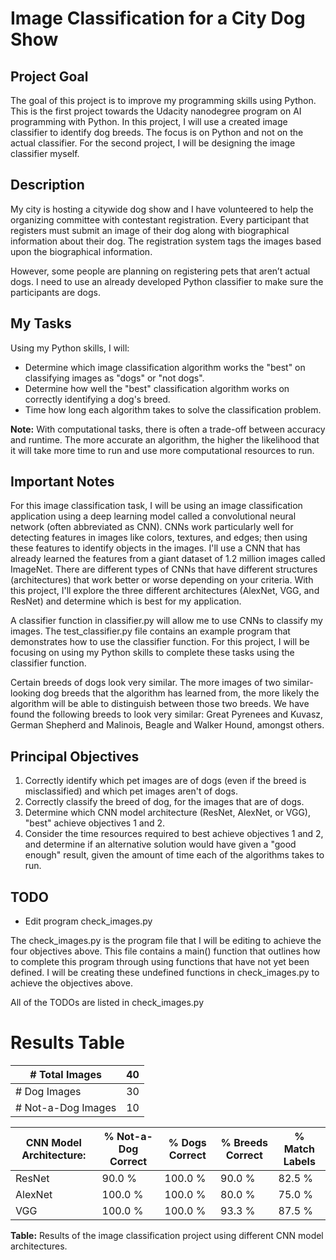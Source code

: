 # Image Classification for a City Dog Show

## Project Goal

The goal of this project is to improve my programming skills using Python. This is the first project towards the Udacity nanodegree program on AI programming with Python. In this project, I will use a created image classifier to identify dog breeds. The focus is on Python and not on the actual classifier. For the second project, I will be designing the image classifier myself.

## Description

My city is hosting a citywide dog show and I have volunteered to help the organizing committee with contestant registration. Every participant that registers must submit an image of their dog along with biographical information about their dog. The registration system tags the images based upon the biographical information.

However, some people are planning on registering pets that aren’t actual dogs. I need to use an already developed Python classifier to make sure the participants are dogs. 
## My Tasks

Using my Python skills, I will:

- Determine which image classification algorithm works the "best" on classifying images as "dogs" or "not dogs".
- Determine how well the "best" classification algorithm works on correctly identifying a dog's breed. 
- Time how long each algorithm takes to solve the classification problem. 

**Note:** With computational tasks, there is often a trade-off between accuracy and runtime. The more accurate an algorithm, the higher the likelihood that it will take more time to run and use more computational resources to run. 

## Important Notes

For this image classification task, I will be using an image classification application using a deep learning model called a convolutional neural network (often abbreviated as CNN). CNNs work particularly well for detecting features in images like colors, textures, and edges; then using these features to identify objects in the images. I'll use a CNN that has already learned the features from a giant dataset of 1.2 million images called ImageNet. There are different types of CNNs that have different structures (architectures) that work better or worse depending on your criteria. With this project, I'll explore the three different architectures (AlexNet, VGG, and ResNet) and determine which is best for my application.

A classifier function in classifier.py will allow me to use CNNs to classify my images. The test_classifier.py file contains an example program that demonstrates how to use the classifier function. For this project, I will be focusing on using my Python skills to complete these tasks using the classifier function.

Certain breeds of dogs look very similar. The more images of two similar-looking dog breeds that the algorithm has learned from, the more likely the algorithm will be able to distinguish between those two breeds. We have found the following breeds to look very similar: Great Pyrenees and Kuvasz, German Shepherd and Malinois, Beagle and Walker Hound, amongst others.

## Principal Objectives

1. Correctly identify which pet images are of dogs (even if the breed is misclassified) and which pet images aren't of dogs.
2. Correctly classify the breed of dog, for the images that are of dogs.
3. Determine which CNN model architecture (ResNet, AlexNet, or VGG), "best" achieve objectives 1 and 2.
4. Consider the time resources required to best achieve objectives 1 and 2, and determine if an alternative solution would have given a "good enough" result, given the amount of time each of the algorithms takes to run.

## TODO

- Edit program check_images.py

The check_images.py is the program file that I will be editing to achieve the four objectives above. This file contains a main() function that outlines how to complete this program through using functions that have not yet been defined. I will be creating these undefined functions in check_images.py to achieve the objectives above.

All of the TODOs are listed in check_images.py

# Results Table

| # Total Images | 40 |
| --- | --- |
| # Dog Images | 30 |
| # Not-a-Dog Images | 10 |

| CNN Model Architecture: | % Not-a-Dog Correct | % Dogs Correct | % Breeds Correct | % Match Labels |
| --- | --- | --- | --- | --- |
| ResNet | 90.0 % | 100.0 % | 90.0 % | 82.5 % |
| AlexNet | 100.0 % | 100.0 % | 80.0 % | 75.0 % |
| VGG | 100.0 % | 100.0 % | 93.3 % | 87.5 % |

**Table:** Results of the image classification project using different CNN model architectures.

